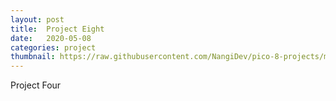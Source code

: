 ```yaml
---
layout: post
title:  Project Eight
date:   2020-05-08
categories: project
thumbnail: https://raw.githubusercontent.com/NangiDev/pico-8-projects/master/gifs/railrogue.gif
---
```

Project Four